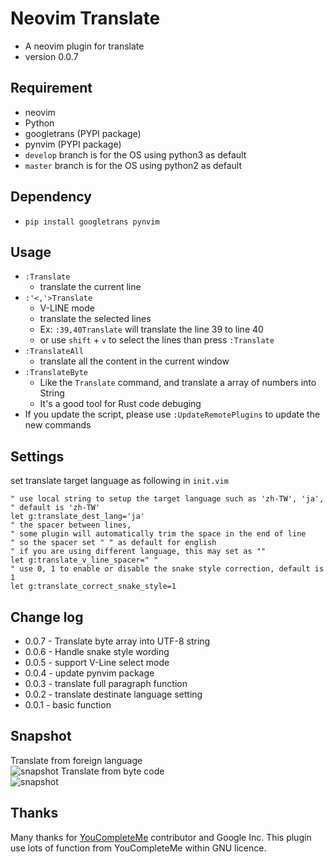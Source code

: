 # Neovim Translate
- A neovim plugin for translate
- version 0.0.7

## Requirement
- neovim
- Python
- googletrans (PYPI package)
- pynvim (PYPI package)
- `develop` branch is for the OS using python3 as default
- `master` branch is for the OS using python2 as default


## Dependency
- `pip install googletrans pynvim`

## Usage
- `:Translate`
  - translate the current line
- `:'<,'>Translate`
  - V-LINE mode
  - translate the selected lines
  - Ex: `:39,40Translate` will translate the line 39 to line 40
  - or use `shift` + `v` to select the lines than press `:Translate`
- `:TranslateAll`
  - translate all the content in the current window
- `:TranslateByte`
  - Like the `Translate` command, and translate a array of numbers into String
  - It's a good tool for Rust code debuging
- If you update the script, please use `:UpdateRemotePlugins` to update the new commands

## Settings
set translate target language as following in `init.vim`

```vim
" use local string to setup the target language such as 'zh-TW', 'ja', 
" default is 'zh-TW'
let g:translate_dest_lang='ja'
" the spacer between lines,
" some plugin will automatically trim the space in the end of line
" so the spacer set " " as default for english
" if you are using different language, this may set as ""
let g:translate_v_line_spacer=" "
" use 0, 1 to enable or disable the snake style correction, default is 1
let g:translate_correct_snake_style=1
```

## Change log
- 0.0.7 - Translate byte array into UTF-8 string
- 0.0.6 - Handle snake style wording
- 0.0.5 - support V-Line select mode
- 0.0.4 - update pynvim package
- 0.0.3 - translate full paragraph function
- 0.0.2 - translate destinate language setting
- 0.0.1 - basic function

## Snapshot
Translate from foreign language  
![snapshot](https://raw.githubusercontent.com/yanganto/nvim-translate/master/snapshot.png)
Translate from byte code  
![snapshot](https://raw.githubusercontent.com/yanganto/nvim-translate/master/snapshot2.png)

## Thanks
Many thanks for [YouCompleteMe](https://github.com/Valloric/YouCompleteMe) contributor and Google Inc.
This plugin use lots of function from YouCompleteMe within GNU licence.
